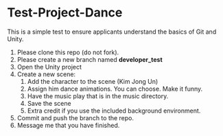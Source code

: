 # Test-Project-Dance
This is a simple test to ensure applicants understand the basics of Git and Unity. 
 
1. Please clone this repo (do not fork). 
2. Please create a new branch named **developer_test**
3. Open the Unity project
4. Create a new scene:
    1. Add the character to the scene (Kim Jong Un)
    2. Assign him dance animations. You can choose. Make it funny. 
    3. Have the music play that is in the music directory.
    4. Save the scene
    5. Extra credit if you use the included background environment.
5. Commit and push the branch to the repo. 
6. Message me that you have finished. 
